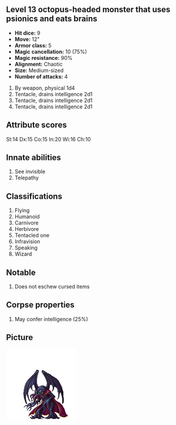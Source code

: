 ## Level 13 octopus-headed monster that uses psionics and eats brains

- **Hit dice:** 9
- **Move:** 12"
- **Armor class:** 5
- **Magic cancellation:** 10 (75%)
- **Magic resistance:** 90%
- **Alignment:** Chaotic
- **Size:** Medium-sized
- **Number of attacks:** 4
1. By weapon, physical 1d4
2. Tentacle, drains intelligence 2d1
3. Tentacle, drains intelligence 2d1
4. Tentacle, drains intelligence 2d1

## Attribute scores

St:14 Dx:15 Co:15 In:20 Wi:16 Ch:10

## Innate abilities

1. See invisible
2. Telepathy

## Classifications

1. Flying
2. Humanoid
3. Carnivore
4. Herbivore
5. Tentacled one
6. Infravision
7. Speaking
8. Wizard

## Notable

1. Does not eschew cursed items

## Corpse properties

1. May confer intelligence (25%)

## Picture

![Tentacled one](https://github.com/hyvanmielenpelit/GnollHackTileSet/blob/main/Monsters/tentacled_one/tentacled_one.png?raw=true)

